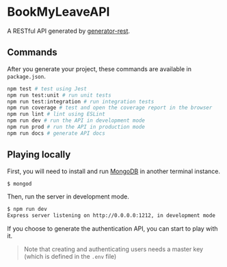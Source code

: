 # BookMyLeaveAPI

A RESTful API generated by [generator-rest](https://github.com/diegohaz/generator-rest).

## Commands

After you generate your project, these commands are available in `package.json`.

```bash
npm test # test using Jest
npm run test:unit # run unit tests
npm run test:integration # run integration tests
npm run coverage # test and open the coverage report in the browser
npm run lint # lint using ESLint
npm run dev # run the API in development mode
npm run prod # run the API in production mode
npm run docs # generate API docs
```

## Playing locally

First, you will need to install and run [MongoDB](https://www.mongodb.com/) in another terminal instance.

```bash
$ mongod
```

Then, run the server in development mode.

```bash
$ npm run dev
Express server listening on http://0.0.0.0:1212, in development mode
```

If you choose to generate the authentication API, you can start to play with it.
> Note that creating and authenticating users needs a master key (which is defined in the `.env` file)
